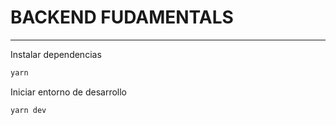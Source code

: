 # BACKEND FUDAMENTALS

---

Instalar dependencias

```bash
yarn
```

Iniciar entorno de desarrollo

```bash
yarn dev
```
